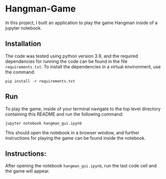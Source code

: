 # Hangman-Game
In this project, I built an application to play the game Hangman inside of a jupyter notebook.

## Installation
The code was tested using python version 3.9, and the required dependencies for running the code can be found in the file `requirements.txt`. To install the dependencies in a virtual environment, use the command:
```
pip install -r requirements.txt
```

## Run
To play the game, inside of your terminal navigate to the top level directory containing this README and run the following command:
```
jupyter notebook hangman_gui.ipynb
```
This should open the notebook in a browser window, and further instructions for playing the game can be found inside the notebook.

## Instructions:
After opening the notebook `hangman_gui.ipynb`, run the last code cell and the game will appear. 

